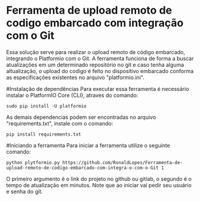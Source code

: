 #  Ferramenta de upload remoto de codigo embarcado com integração com o Git
Essa solução serve para realizar o upload remoto de código embarcado, integrando o Platformio com o Git. A ferramenta funciona de forma a buscar atualizações em um determinado repositório no git e caso tenha alguma altualização, o upload do codigo é feito no dispositivo embarcado conforma as especificações existentes no arquivo "platformio.ini".

#Instalação de dependências
Para executar essa ferramenta é necessário instalar o PlatformIO Core (CLI), atraves do comando:

```
sudo pip install -U platformio

```
As demais dependencias podem ser encontradas no arquivo "requirements.txt", instale com o comando:

```
pip install requirements.txt

```
#Iniciando a ferramenta
Para iniciar a ferramenta utilize o seguinte comando:
```
python plytformio.py https://github.com/RonaldLopes/Ferramenta-de-upload-remoto-de-codigo-embarcado-com-integra-o-com-o-Git 1

```
O primeiro argumento é o link do projeto no github ou gitlab, o segundo é o tempo de atualização em minutos. Note que ao iniciar vai pedir seu usuário e senha do git.
